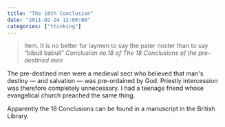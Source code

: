 ```yaml
---
title: "The 18th Conclusion"
date: "2011-02-24 12:00:00"
categories: ["thinking"]
---
```



> Item. It is no better for laymen to say the pater noster than to say “bibull babull” <cite>Conclusion no.18 of The 18 Conclusions of the pre–destined men</cite>


The pre-destined men were a medieval sect who believed that man's destiny — and salvation — was pre-ordained by God. Priestly intercession was therefore completely unnecessary. I had a teenage friend whose evangelical church preached the same thing.

Apparently the 18 Conclusions can be found in a manuscript in the British Library.
